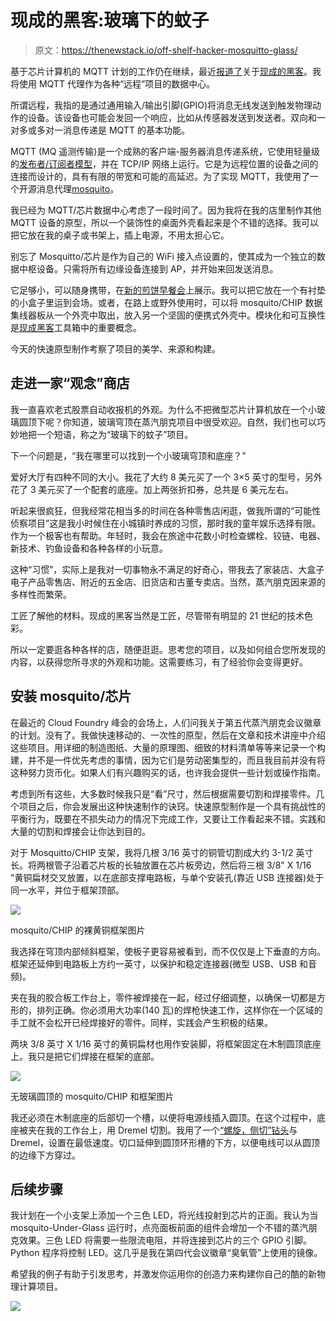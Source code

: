 # 现成的黑客:玻璃下的蚊子

> 原文：<https://thenewstack.io/off-shelf-hacker-mosquitto-glass/>

基于芯片计算机的 MQTT 计划的工作仍在继续，最近[报道了](https://thenewstack.io/off-shelf-hacker-putting-mqtt-broker-work-chip-platform/)关于[现成的黑客](https://thenewstack.io/off-shelf-hacker-run-portable-mqtt-broker-chip-platform/)。我将使用 MQTT 代理作为各种“远程”项目的数据中心。

所谓远程，我指的是通过通用输入/输出引脚(GPIO)将消息无线发送到触发物理动作的设备。该设备也可能会发回一个响应，比如从传感器发送到发送者。双向和一对多或多对一消息传递是 MQTT 的基本功能。

MQTT (MQ 遥测传输)是一个成熟的客户端-服务器消息传递系统，它使用轻量级的[发布者/订阅者模型](https://msdn.microsoft.com/en-us/library/ff649664.aspx)，并在 TCP/IP 网络上运行。它是为远程位置的设备之间的连接而设计的，具有有限的带宽和可能的高延迟。为了实现 MQTT，我使用了一个开源消息代理[mosquito](https://mosquitto.org/)。

我已经为 MQTT/芯片数据中心考虑了一段时间了。因为我将在我的店里制作其他 MQTT 设备的原型，所以一个装饰性的桌面外壳看起来是个不错的选择。我可以把它放在我的桌子或书架上，插上电源，不用太担心它。

别忘了 Mosquitto/芯片是作为自己的 WiFi 接入点设置的，使其成为一个独立的数据中枢设备。只需将所有边缘设备连接到 AP，并开始来回发送消息。

它足够小，可以随身携带，在[新的煎饼早餐会](https://thenewstack.io/stackie-pancakebot-steampunk-pals-hit-silicon-valley/)上展示。我可以把它放在一个有衬垫的小盒子里运到会场。或者，在路上或野外使用时，可以将 mosquito/CHIP 数据集线器板从一个外壳中取出，放入另一个坚固的便携式外壳中。模块化和可互换性是[现成黑客](/tag/off-the-shelf-hacker/)工具箱中的重要概念。

今天的快速原型制作考察了项目的美学、来源和构建。

## 走进一家“观念”商店

我一直喜欢老式股票自动收报机的外观。为什么不把微型芯片计算机放在一个小玻璃圆顶下呢？你知道，玻璃穹顶在蒸汽朋克项目中很受欢迎。自然，我们也可以巧妙地把一个短语，称之为“玻璃下的蚊子”项目。

下一个问题是，“我在哪里可以找到一个小玻璃穹顶和底座？”

爱好大厅有四种不同的大小。我花了大约 8 美元买了一个 3×5 英寸的型号，另外花了 3 美元买了一个配套的底座。加上两张折扣券，总共是 6 美元左右。

听起来很疯狂，但我经常花相当多的时间在各种零售店闲逛，做我所谓的“可能性侦察项目”这是我小时候住在小城镇时养成的习惯，那时我的童年娱乐选择有限。作为一个极客也有帮助。年轻时，我会在旅途中花数小时检查螺栓、铰链、电器、新技术、钓鱼设备和各种各样的小玩意。

这种“习惯”，实际上是我对一切事物永不满足的好奇心，带我去了家装店、大盒子电子产品零售店、附近的五金店、旧货店和古董专卖店。当然，蒸汽朋克因来源的多样性而繁荣。

工匠了解他的材料。现成的黑客当然是工匠，尽管带有明显的 21 世纪的技术色彩。

所以一定要逛各种各样的店，随便逛逛。思考您的项目，以及如何组合您所发现的内容，以获得您所寻求的外观和功能。这需要练习，有了经验你会变得更好。

## 安装 mosquito/芯片

在最近的 Cloud Foundry 峰会的会场上，人们问我关于第五代蒸汽朋克会议徽章的计划。没有了。我做快速移动的、一次性的原型，然后在文章和技术讲座中介绍这些项目。用详细的制造图纸、大量的原理图、细致的材料清单等等来记录一个构建，并不是一件优先考虑的事情，因为它们是劳动密集型的，而且我目前并没有将这种努力货币化。如果人们有兴趣购买的话，也许我会提供一些计划或操作指南。

考虑到所有这些，大多数时候我只是“看”尺寸，然后根据需要切割和焊接零件。几个项目之后，你会发展出这种快速制作的诀窍。快速原型制作是一个具有挑战性的平衡行为，既要在不损失动力的情况下完成工作，又要让工作看起来不错。实践和大量的切割和焊接会让你达到目的。

对于 Mosquitto/CHIP 支架，我将几根 3/16 英寸的铜管切割成大约 3-1/2 英寸长。将两根管子沿着芯片板的长轴放置在芯片板旁边，然后将三根 3/8" X 1/16 "黄铜扁材交叉放置，以在底部支撑电路板，与单个安装孔(靠近 USB 连接器)处于同一水平，并位于框架顶部。

![](img/aabf524e1c13ac301ac9a3d0963dbdba.png)

mosquito/CHIP 的裸黄铜框架图片

我选择在穹顶内部倾斜框架，使板子更容易被看到，而不仅仅是上下垂直的方向。框架还延伸到电路板上方约一英寸，以保护和稳定连接器(微型 USB、USB 和音频)。

夹在我的胶合板工作台上，零件被焊接在一起，经过仔细调整，以确保一切都是方形的，排列正确。你必须用大功率(140 瓦)的焊枪快速工作，这样你在一个区域的手工就不会松开已经焊接好的零件。同样，实践会产生积极的结果。

两块 3/8 英寸 X 1/16 英寸的黄铜扁材也用作安装脚，将框架固定在木制圆顶底座上。我只是把它们焊接在框架的底部。

![](img/af7b9ac615c51acd87f7e8293edee34b.png)

无玻璃圆顶的 mosquito/CHIP 和框架图片

我还必须在木制底座的后部切一个槽，以便将电源线插入圆顶。在这个过程中，底座被夹在我的工作台上，用 Dremel 切割。我用了一个[“螺旋，侧切”钻头](https://www.dremel.com/en_US/products/-/show-product/accessories/561-multipurpose-cutting-bit)与 Dremel，设置在最低速度。切口延伸到圆顶环形槽的下方，以便电线可以从圆顶的边缘下方穿过。

## 后续步骤

我计划在一个小支架上添加一个三色 LED，将光线投射到芯片的正面。我认为当 mosquito-Under-Glass 运行时，点亮面板前面的组件会增加一个不错的蒸汽朋克效果。三色 LED 将需要一些限流电阻，并将连接到芯片的三个 GPIO 引脚。Python 程序将控制 LED。这几乎是我在第四代会议徽章“臭氧管”上使用的镜像。

希望我的例子有助于引发思考，并激发你运用你的创造力来构建你自己的酷的新物理计算项目。

![](img/9df790a13b03193039dc3bb47fefdf02.png)

<svg xmlns:xlink="http://www.w3.org/1999/xlink" viewBox="0 0 68 31" version="1.1"><title>Group</title> <desc>Created with Sketch.</desc></svg>